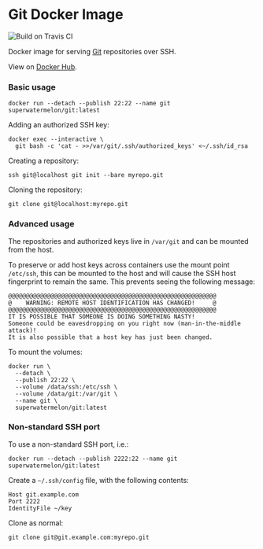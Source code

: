 # Git Docker Image

![Build on Travis CI][travis-ci]

Docker image for serving [Git][git-scm] repositories over SSH.

View on [Docker Hub][docker-hub].

### Basic usage

```
docker run --detach --publish 22:22 --name git superwatermelon/git:latest
```

Adding an authorized SSH key:

```
docker exec --interactive \
  git bash -c 'cat - >>/var/git/.ssh/authorized_keys' <~/.ssh/id_rsa
```

Creating a repository:

```
ssh git@localhost git init --bare myrepo.git
```

Cloning the repository:

```
git clone git@localhost:myrepo.git
```

### Advanced usage

The repositories and authorized keys live in `/var/git` and can be mounted
from the host.

To preserve or add host keys across containers use the mount point `/etc/ssh`,
this can be mounted to the host and will cause the SSH host fingerprint to
remain the same. This prevents seeing the following message:

```
@@@@@@@@@@@@@@@@@@@@@@@@@@@@@@@@@@@@@@@@@@@@@@@@@@@@@@@@@@@
@    WARNING: REMOTE HOST IDENTIFICATION HAS CHANGED!     @
@@@@@@@@@@@@@@@@@@@@@@@@@@@@@@@@@@@@@@@@@@@@@@@@@@@@@@@@@@@
IT IS POSSIBLE THAT SOMEONE IS DOING SOMETHING NASTY!
Someone could be eavesdropping on you right now (man-in-the-middle attack)!
It is also possible that a host key has just been changed.
```

To mount the volumes:

```
docker run \
  --detach \
  --publish 22:22 \
  --volume /data/ssh:/etc/ssh \
  --volume /data/git:/var/git \
  --name git \
  superwatermelon/git:latest
```

### Non-standard SSH port

To use a non-standard SSH port, i.e.:

```
docker run --detach --publish 2222:22 --name git superwatermelon/git:latest
```

Create a `~/.ssh/config` file, with the following contents:

```
Host git.example.com
Port 2222
IdentityFile ~/key
```

Clone as normal:

```
git clone git@git.example.com:myrepo.git
```

[travis-ci]: https://travis-ci.org/superwatermelon/docker-git.svg?branch=master
[git-scm]: https://git-scm.com/
[docker-hub]: https://hub.docker.com/r/superwatermelon/git
